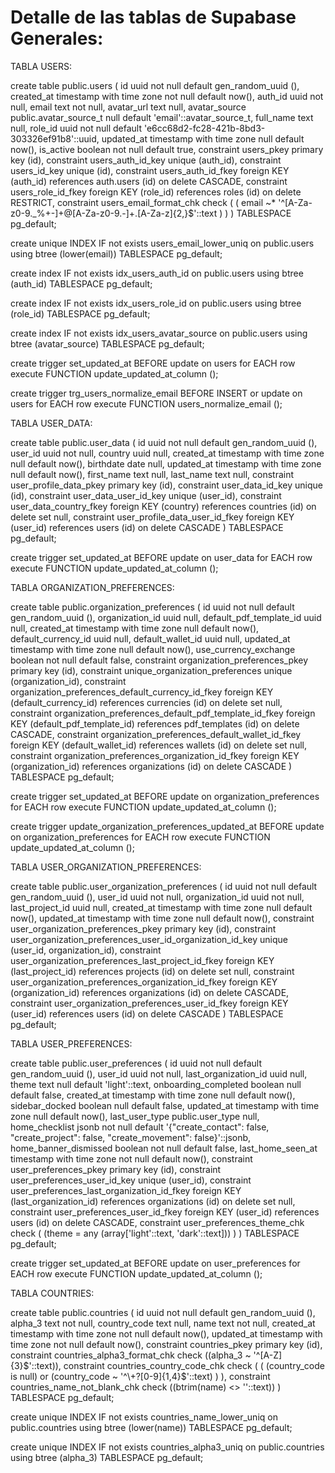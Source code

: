 # Detalle de las tablas de Supabase Generales:

TABLA USERS:

create table public.users (
  id uuid not null default gen_random_uuid (),
  created_at timestamp with time zone not null default now(),
  auth_id uuid not null,
  email text not null,
  avatar_url text null,
  avatar_source public.avatar_source_t null default 'email'::avatar_source_t,
  full_name text null,
  role_id uuid not null default 'e6cc68d2-fc28-421b-8bd3-303326ef91b8'::uuid,
  updated_at timestamp with time zone null default now(),
  is_active boolean not null default true,
  constraint users_pkey primary key (id),
  constraint users_auth_id_key unique (auth_id),
  constraint users_id_key unique (id),
  constraint users_auth_id_fkey foreign KEY (auth_id) references auth.users (id) on delete CASCADE,
  constraint users_role_id_fkey foreign KEY (role_id) references roles (id) on delete RESTRICT,
  constraint users_email_format_chk check (
    (
      email ~* '^[A-Za-z0-9._%+-]+@[A-Za-z0-9.-]+\.[A-Za-z]{2,}$'::text
    )
  )
) TABLESPACE pg_default;

create unique INDEX IF not exists users_email_lower_uniq on public.users using btree (lower(email)) TABLESPACE pg_default;

create index IF not exists idx_users_auth_id on public.users using btree (auth_id) TABLESPACE pg_default;

create index IF not exists idx_users_role_id on public.users using btree (role_id) TABLESPACE pg_default;

create index IF not exists idx_users_avatar_source on public.users using btree (avatar_source) TABLESPACE pg_default;

create trigger set_updated_at BEFORE
update on users for EACH row
execute FUNCTION update_updated_at_column ();

create trigger trg_users_normalize_email BEFORE INSERT
or
update on users for EACH row
execute FUNCTION users_normalize_email ();

TABLA USER_DATA:

create table public.user_data (
  id uuid not null default gen_random_uuid (),
  user_id uuid not null,
  country uuid null,
  created_at timestamp with time zone null default now(),
  birthdate date null,
  updated_at timestamp with time zone null default now(),
  first_name text null,
  last_name text null,
  constraint user_profile_data_pkey primary key (id),
  constraint user_data_id_key unique (id),
  constraint user_data_user_id_key unique (user_id),
  constraint user_data_country_fkey foreign KEY (country) references countries (id) on delete set null,
  constraint user_profile_data_user_id_fkey foreign KEY (user_id) references users (id) on delete CASCADE
) TABLESPACE pg_default;

create trigger set_updated_at BEFORE
update on user_data for EACH row
execute FUNCTION update_updated_at_column ();

TABLA ORGANIZATION_PREFERENCES:

create table public.organization_preferences (
  id uuid not null default gen_random_uuid (),
  organization_id uuid null,
  default_pdf_template_id uuid null,
  created_at timestamp with time zone null default now(),
  default_currency_id uuid null,
  default_wallet_id uuid null,
  updated_at timestamp with time zone null default now(),
  use_currency_exchange boolean not null default false,
  constraint organization_preferences_pkey primary key (id),
  constraint unique_organization_preferences unique (organization_id),
  constraint organization_preferences_default_currency_id_fkey foreign KEY (default_currency_id) references currencies (id) on delete set null,
  constraint organization_preferences_default_pdf_template_id_fkey foreign KEY (default_pdf_template_id) references pdf_templates (id) on delete CASCADE,
  constraint organization_preferences_default_wallet_id_fkey foreign KEY (default_wallet_id) references wallets (id) on delete set null,
  constraint organization_preferences_organization_id_fkey foreign KEY (organization_id) references organizations (id) on delete CASCADE
) TABLESPACE pg_default;

create trigger set_updated_at BEFORE
update on organization_preferences for EACH row
execute FUNCTION update_updated_at_column ();

create trigger update_organization_preferences_updated_at BEFORE
update on organization_preferences for EACH row
execute FUNCTION update_updated_at_column ();

TABLA USER_ORGANIZATION_PREFERENCES:

create table public.user_organization_preferences (
  id uuid not null default gen_random_uuid (),
  user_id uuid not null,
  organization_id uuid not null,
  last_project_id uuid null,
  created_at timestamp with time zone null default now(),
  updated_at timestamp with time zone null default now(),
  constraint user_organization_preferences_pkey primary key (id),
  constraint user_organization_preferences_user_id_organization_id_key unique (user_id, organization_id),
  constraint user_organization_preferences_last_project_id_fkey foreign KEY (last_project_id) references projects (id) on delete set null,
  constraint user_organization_preferences_organization_id_fkey foreign KEY (organization_id) references organizations (id) on delete CASCADE,
  constraint user_organization_preferences_user_id_fkey foreign KEY (user_id) references users (id) on delete CASCADE
) TABLESPACE pg_default;

TABLA USER_PREFERENCES:

create table public.user_preferences (
  id uuid not null default gen_random_uuid (),
  user_id uuid not null,
  last_organization_id uuid null,
  theme text null default 'light'::text,
  onboarding_completed boolean null default false,
  created_at timestamp with time zone null default now(),
  sidebar_docked boolean null default false,
  updated_at timestamp with time zone null default now(),
  last_user_type public.user_type null,
  home_checklist jsonb not null default '{"create_contact": false, "create_project": false, "create_movement": false}'::jsonb,
  home_banner_dismissed boolean not null default false,
  last_home_seen_at timestamp with time zone not null default now(),
  constraint user_preferences_pkey primary key (id),
  constraint user_preferences_user_id_key unique (user_id),
  constraint user_preferences_last_organization_id_fkey foreign KEY (last_organization_id) references organizations (id) on delete set null,
  constraint user_preferences_user_id_fkey foreign KEY (user_id) references users (id) on delete CASCADE,
  constraint user_preferences_theme_chk check (
    (theme = any (array['light'::text, 'dark'::text]))
  )
) TABLESPACE pg_default;

create trigger set_updated_at BEFORE
update on user_preferences for EACH row
execute FUNCTION update_updated_at_column ();

TABLA COUNTRIES:

create table public.countries (
  id uuid not null default gen_random_uuid (),
  alpha_3 text not null,
  country_code text null,
  name text not null,
  created_at timestamp with time zone not null default now(),
  updated_at timestamp with time zone not null default now(),
  constraint countries_pkey primary key (id),
  constraint countries_alpha3_format_chk check ((alpha_3 ~ '^[A-Z]{3}$'::text)),
  constraint countries_country_code_chk check (
    (
      (country_code is null)
      or (country_code ~ '^\+?[0-9]{1,4}$'::text)
    )
  ),
  constraint countries_name_not_blank_chk check ((btrim(name) <> ''::text))
) TABLESPACE pg_default;

create unique INDEX IF not exists countries_name_lower_uniq on public.countries using btree (lower(name)) TABLESPACE pg_default;

create unique INDEX IF not exists countries_alpha3_uniq on public.countries using btree (alpha_3) TABLESPACE pg_default;